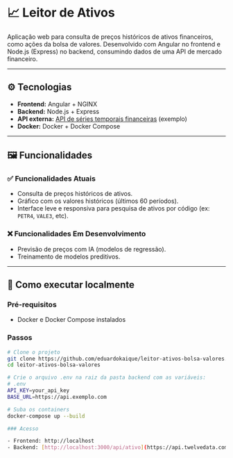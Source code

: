 # 📈 Leitor de Ativos

Aplicação web para consulta de preços históricos de ativos financeiros, como ações da bolsa de valores. Desenvolvido com Angular no frontend e Node.js (Express) no backend, consumindo dados de uma API de mercado financeiro.

---

## ⚙️ Tecnologias

- **Frontend:** Angular + NGINX
- **Backend:** Node.js + Express
- **API externa:** [API de séries temporais financeiras](https://www.alphavantage.co/) (exemplo)
- **Docker:** Docker + Docker Compose

---

## 🖼️ Funcionalidades

### ✅ Funcionalidades Atuais
- Consulta de preços históricos de ativos.
- Gráfico com os valores históricos (últimos 60 períodos).
- Interface leve e responsiva para pesquisa de ativos por código (ex: `PETR4`, `VALE3`, etc).

### ❌ Funcionalidades Em Desenvolvimento
- Previsão de preços com IA (modelos de regressão).
- Treinamento de modelos preditivos.

---

## 🚀 Como executar localmente

### Pré-requisitos

- Docker e Docker Compose instalados

### Passos

```bash
# Clone o projeto
git clone https://github.com/eduardokaique/leitor-ativos-bolsa-valores.git
cd leitor-ativos-bolsa-valores

# Crie o arquivo .env na raiz da pasta backend com as variáveis:
# .env
API_KEY=your_api_key
BASE_URL=https://api.exemplo.com

# Suba os containers
docker-compose up --build

### Acesso

- Frontend: http://localhost
- Backend: [http://localhost:3000/api/ativo](https://api.twelvedata.com)
